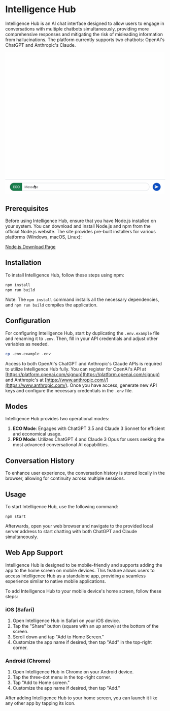 # Intelligence Hub

Intelligence Hub is an AI chat interface designed to allow users to engage in conversations with multiple chatbots simultaneously, providing more comprehensive responses and mitigating the risk of misleading information from hallucinations. The platform currently supports two chatbots: OpenAI's ChatGPT and Anthropic's Claude.

![Screenshot of Intelligence Hub](./screenshot.gif)

## Prerequisites

Before using Intelligence Hub, ensure that you have Node.js installed on your system. You can download and install Node.js and npm from the official Node.js website. The site provides pre-built installers for various platforms (Windows, macOS, Linux):

[Node.js Download Page](https://nodejs.org/en/download/)

## Installation

To install Intelligence Hub, follow these steps using npm:

```
npm install
npm run build
```

Note: The `npm install` command installs all the necessary dependencies, and `npm run build` compiles the application.

## Configuration

For configuring Intelligence Hub, start by duplicating the `.env.example` file and renaming it to `.env`. Then, fill in your API credentials and adjust other variables as needed.

```bash
cp .env.example .env
```

Access to both OpenAI's ChatGPT and Anthropic's Claude APIs is required to utilize Intelligence Hub fully. You can register for OpenAI's API at [https://platform.openai.com/signup](https://platform.openai.com/signup) and Anthropic's at [https://www.anthropic.com//](https://www.anthropic.com/). Once you have access, generate new API keys and configure the necessary credentials in the `.env` file.

## Modes

Intelligence Hub provides two operational modes:

1. **ECO Mode**: Engages with ChatGPT 3.5 and Claude 3 Sonnet for efficient and economical usage.
2. **PRO Mode**: Utilizes ChatGPT 4 and Claude 3 Opus for users seeking the most advanced conversational AI capabilities.

## Conversation History

To enhance user experience, the conversation history is stored locally in the browser, allowing for continuity across multiple sessions.

## Usage

To start Intelligence Hub, use the following command:

```
npm start
```
Afterwards, open your web browser and navigate to the provided local server address to start chatting with both ChatGPT and Claude simultaneously.

## Web App Support
Intelligence Hub is designed to be mobile-friendly and supports adding the app to the home screen on mobile devices. This feature allows users to access Intelligence Hub as a standalone app, providing a seamless experience similar to native mobile applications.

To add Intelligence Hub to your mobile device's home screen, follow these steps:

### iOS (Safari)
1. Open Intelligence Hub in Safari on your iOS device.
2. Tap the "Share" button (square with an up arrow) at the bottom of the screen.
3. Scroll down and tap "Add to Home Screen."
4. Customize the app name if desired, then tap "Add" in the top-right corner.
### Android (Chrome)
1. Open Intelligence Hub in Chrome on your Android device.
2. Tap the three-dot menu in the top-right corner.
3. Tap "Add to Home screen."
4. Customize the app name if desired, then tap "Add."

After adding Intelligence Hub to your home screen, you can launch it like any other app by tapping its icon.